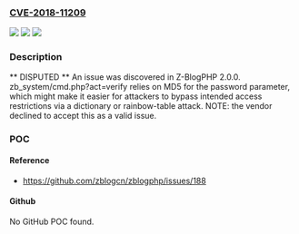 ### [CVE-2018-11209](https://cve.mitre.org/cgi-bin/cvename.cgi?name=CVE-2018-11209)
![](https://img.shields.io/static/v1?label=Product&message=n%2Fa&color=blue)
![](https://img.shields.io/static/v1?label=Version&message=n%2Fa&color=blue)
![](https://img.shields.io/static/v1?label=Vulnerability&message=n%2Fa&color=brighgreen)

### Description

** DISPUTED ** An issue was discovered in Z-BlogPHP 2.0.0. zb_system/cmd.php?act=verify relies on MD5 for the password parameter, which might make it easier for attackers to bypass intended access restrictions via a dictionary or rainbow-table attack. NOTE: the vendor declined to accept this as a valid issue.

### POC

#### Reference
- https://github.com/zblogcn/zblogphp/issues/188

#### Github
No GitHub POC found.

